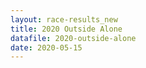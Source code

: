 ```yaml
---
layout: race-results_new
title: 2020 Outside Alone
datafile: 2020-outside-alone
date: 2020-05-15
---
```



